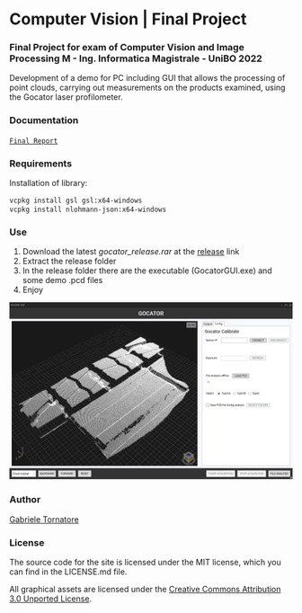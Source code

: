 # Computer Vision | Final Project

### Final Project for exam of Computer Vision and Image Processing M - Ing. Informatica Magistrale - UniBO 2022
Development of a demo for PC including GUI that allows the processing of point clouds, carrying out measurements on the products examined, using the Gocator laser profilometer.

### Documentation
[``Final Report``](https://github.com/it9tst/computer-vision/blob/main/project/Report/main.pdf)

### Requirements
Installation of library:
```
vcpkg install gsl gsl:x64-windows
vcpkg install nlohmann-json:x64-windows
```

### Use
1. Download the latest *gocator_release.rar* at the [release](https://github.com/it9tst/computer-vision/releases) link
2. Extract the release folder
3. In the release folder there are the executable (GocatorGUI.exe) and some demo .pcd files
4. Enjoy

![Gui](/project/Report/pictures/gui_3.png)

### Author
[Gabriele Tornatore](https://github.com/it9tst)

### License

The source code for the site is licensed under the MIT license, which you can find in
the LICENSE.md file.

All graphical assets are licensed under the
[Creative Commons Attribution 3.0 Unported License](https://creativecommons.org/licenses/by/3.0/).
